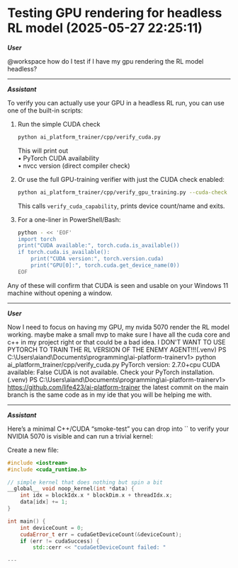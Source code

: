<!-- Generated by SpecStory -->

# Testing GPU rendering for headless RL model (2025-05-27 22:25:11)

_**User**_

@workspace how do I test if I have my gpu rendering the RL model headless?

---

_**Assistant**_

To verify you can actually use your GPU in a headless RL run, you can use one of the built-in scripts:

1. Run the simple CUDA check  
   ```bash
   python ai_platform_trainer/cpp/verify_cuda.py
   ```  
   This will print out  
   • PyTorch CUDA availability  
   • nvcc version (direct compiler check)

2. Or use the full GPU-training verifier with just the CUDA check enabled:  
   ```bash
   python ai_platform_trainer/cpp/verify_gpu_training.py --cuda-check
   ```  
   This calls `verify_cuda_capability`, prints device count/name and exits.

3. For a one-liner in PowerShell/Bash:  
   ```bash
   python - << 'EOF'
   import torch
   print("CUDA available:", torch.cuda.is_available())
   if torch.cuda.is_available():
       print("CUDA version:", torch.version.cuda)
       print("GPU[0]:", torch.cuda.get_device_name(0))
   EOF
   ```

Any of these will confirm that CUDA is seen and usable on your Windows 11 machine without opening a window.

---

_**User**_

Now I need to focus on having my GPU, my nvida 5070 render the RL model working. maybe make a small mvp to make sure I have all the cuda core and c++ in my project right or that could be a bad idea. I DON'T WANT TO USE PYTORCH TO TRAIN THE RL VERSION OF THE ENEMY AGENT!!!(.venv) PS C:\Users\aiand\Documents\programming\ai-platform-trainerv1> python ai_platform_trainer/cpp/verify_cuda.py
PyTorch version: 2.7.0+cpu
CUDA available: False
CUDA is not available. Check your PyTorch installation.
(.venv) PS C:\Users\aiand\Documents\programming\ai-platform-trainerv1> https://github.com/life423/ai-platform-trainer the latest commit on the main branch is the same code as in my ide that you will be helping me with. 

---

_**Assistant**_

Here’s a minimal C++/CUDA “smoke-test” you can drop into `` to verify your NVIDIA 5070 is visible and can run a trivial kernel:

Create a new file:

````cpp
#include <iostream>
#include <cuda_runtime.h>

// simple kernel that does nothing but spin a bit
__global__ void noop_kernel(int *data) {
    int idx = blockIdx.x * blockDim.x + threadIdx.x;
    data[idx] += 1;
}

int main() {
    int deviceCount = 0;
    cudaError_t err = cudaGetDeviceCount(&deviceCount);
    if (err != cudaSuccess) {
        std::cerr << "cudaGetDeviceCount failed: "

---

